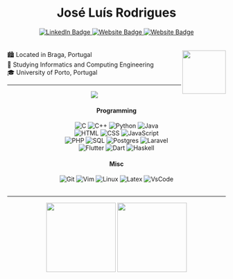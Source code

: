 <h1 align="center">José Luís Rodrigues</h1>

<div align="center">
  <a href="https://linkedin.com/in/jlcrodrigues">
   <img src="https://img.shields.io/badge/LinkedIn-0077B5?style=for-the-badge&logo=linkedin&logoColor=white" alt="LinkedIn Badge"/>
  </a>
  <a href="https://jlcrodrigues.me">
   <img src="https://img.shields.io/badge/website-000000?style=for-the-badge&logo=About.me&logoColor=white" alt="Website Badge"/>
  </a>
  <a href="mailto:joseluiscunharodrigues@gmail.com">
   <img src="https://img.shields.io/badge/Gmail-D14836?style=for-the-badge&logo=gmail&logoColor=white" alt="Website Badge"/>
  </a>
</div>

<br>
<br>

<img align="right" src="https://media2.giphy.com/media/AOXNxxIJuBQdNTBblp/200w.webp?cid=790b7611l2dlb29x8mhkc2ibedf9aq9b2bpfove0xmq8zi67&rid=200w.webp" width="100px"> 
🏙️ Located in Braga, Portugal <br>
📖 Studying Informatics and Computing Engineering <br>
🎓 University of Porto, Portugal <br>
 
<hr></hr>

<div align="center">
  <img src="https://media.giphy.com/media/13HgwGsXF0aiGY/giphy.gif">
</div>

<!-- get badges here: https://github.com/Ileriayo/markdown-badges -->

<div align="center">
  <h4>Programming</h4>
  <div display="flex">
   <img src="https://img.shields.io/badge/C-00599C?style=for-the-badge&logo=c&logoColor=white" alt="C">
   <img src="https://img.shields.io/badge/C%2B%2B-00599C?style=for-the-badge&logo=c%2B%2B&logoColor=white" alt="C++">
   <img src="https://img.shields.io/badge/Python-FFD43B?style=for-the-badge&logo=python&logoColor=blue" alt="Python">
   <img src="https://img.shields.io/badge/Java-ED8B00?style=for-the-badge&logo=java&logoColor=white" alt="Java">
    <br>
   <img src="https://img.shields.io/badge/HTML5-E34F26?style=for-the-badge&logo=html5&logoColor=white" alt="HTML">
   <img src="https://img.shields.io/badge/CSS3-1572B6?style=for-the-badge&logo=css3&logoColor=white" alt="CSS"> 
   <img src="https://img.shields.io/badge/JavaScript-323330?style=for-the-badge&logo=javascript&logoColor=F7DF1E" alt="JavaScript">
    <br>
   <img src="https://img.shields.io/badge/PHP-777BB4?style=for-the-badge&logo=php&logoColor=white" alt="PHP">
   <img src="https://img.shields.io/badge/SQLite-07405E?style=for-the-badge&logo=sqlite&logoColor=white" alt="SQL">
   <img src="https://img.shields.io/badge/postgres-%23316192.svg?style=for-the-badge&logo=postgresql&logoColor=white" alt="Postgres">
   <img src="https://img.shields.io/badge/laravel-%23FF2D20.svg?style=for-the-badge&logo=laravel&logoColor=white" alt="Laravel"> 
    <br>
   <img src="https://img.shields.io/badge/Flutter-02569B?style=for-the-badge&logo=flutter&logoColor=white" alt="Flutter">
   <img src="https://img.shields.io/badge/Dart-0175C2?style=for-the-badge&logo=dart&logoColor=white" alt="Dart">  
   <img src="https://img.shields.io/badge/Haskell-5D4F85?style=for-the-badge&logo=haskell&logoColor=white" alt="Haskell">
   
    
  </div>
  <h4>Misc</h4>
  <div display="flex">
   <img src="https://img.shields.io/badge/GIT-E44C30?style=for-the-badge&logo=git&logoColor=white" alt="Git">
   <img src="https://img.shields.io/badge/VIM-%2311AB00.svg?&style=for-the-badge&logo=vim&logoColor=white" alt="Vim">
   <img src="https://img.shields.io/badge/Linux-FCC624?style=for-the-badge&logo=linux&logoColor=black" alt="Linux">
   <img src="https://img.shields.io/badge/LaTeX-47A141?style=for-the-badge&logo=LaTeX&logoColor=white" alt="Latex">
   <img src="https://img.shields.io/badge/VSCode-0078D4?style=for-the-badge&logo=visual%20studio%20code&logoColor=white" alt="VsCode">
  </div>
</div>

<br>
<hr></hr>

<div align="center" display="flex" style="color:red;">
  <img src="https://github-readme-stats.vercel.app/api?username=jlcrodrigues&count_private=true&theme=ayu-mirage&show_icons=true"
    height="160rem"/>
  <img src="https://github-readme-stats.vercel.app/api/top-langs/?username=jlcrodrigues&layout=compact&theme=ayu-mirage"
    height="160rem"/>
</div>
